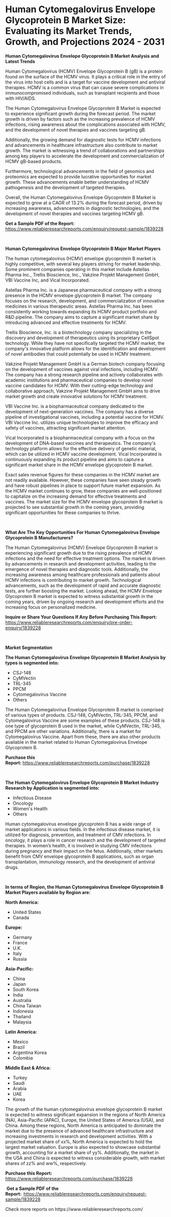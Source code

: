 <p><h1>Human Cytomegalovirus Envelope Glycoprotein B Market Size: Evaluating its Market Trends, Growth, and Projections 2024 - 2031</h1></p><p><strong>Human Cytomegalovirus Envelope Glycoprotein B Market Analysis and Latest Trends</strong></p>
<p><p>Human Cytomegalovirus (HCMV) Envelope Glycoprotein B (gB) is a protein found on the surface of the HCMV virus. It plays a critical role in the entry of the virus into host cells and is a target for vaccine development and antiviral therapies. HCMV is a common virus that can cause severe complications in immunocompromised individuals, such as transplant recipients and those with HIV/AIDS.</p><p>The Human Cytomegalovirus Envelope Glycoprotein B Market is expected to experience significant growth during the forecast period. The market growth is driven by factors such as the increasing prevalence of HCMV infections, rising awareness about the complications associated with HCMV, and the development of novel therapies and vaccines targeting gB.</p><p>Additionally, the growing demand for diagnostic tests for HCMV infections and advancements in healthcare infrastructure also contribute to market growth. The market is witnessing a trend of collaborations and partnerships among key players to accelerate the development and commercialization of HCMV gB-based products.</p><p>Furthermore, technological advancements in the field of genomics and proteomics are expected to provide lucrative opportunities for market growth. These advancements enable better understanding of HCMV pathogenesis and the development of targeted therapies.</p><p>Overall, the Human Cytomegalovirus Envelope Glycoprotein B Market is expected to grow at a CAGR of 13.2% during the forecast period, driven by increasing awareness, advancements in diagnostic technologies, and the development of novel therapies and vaccines targeting HCMV gB.</p></p>
<p><strong>Get a Sample PDF of the Report:&nbsp;</strong> <a href="https://www.reliableresearchreports.com/enquiry/request-sample/1839228">https://www.reliableresearchreports.com/enquiry/request-sample/1839228</a></p>
<p>&nbsp;</p>
<p><strong>Human Cytomegalovirus Envelope Glycoprotein B Major Market Players</strong></p>
<p><p>The human cytomegalovirus (HCMV) envelope glycoprotein B market is highly competitive, with several key players striving for market leadership. Some prominent companies operating in this market include Astellas Pharma Inc., Trellis Bioscience, Inc., Vakzine Projekt Management GmbH, VBI Vaccine Inc, and Vical Incorporated.</p><p>Astellas Pharma Inc. is a Japanese pharmaceutical company with a strong presence in the HCMV envelope glycoprotein B market. The company focuses on the research, development, and commercialization of innovative medicines in various therapeutic areas. Astellas Pharma Inc. has been consistently working towards expanding its HCMV product portfolio and R&D pipeline. The company aims to capture a significant market share by introducing advanced and effective treatments for HCMV.</p><p>Trellis Bioscience, Inc. is a biotechnology company specializing in the discovery and development of therapeutics using its proprietary CellSpot technology. While they have not specifically targeted the HCMV market, the company's innovative platform allows for the identification and development of novel antibodies that could potentially be used in HCMV treatment.</p><p>Vakzine Projekt Management GmbH is a German biotech company focusing on the development of vaccines against viral infections, including HCMV. The company has a strong research pipeline and actively collaborates with academic institutions and pharmaceutical companies to develop novel vaccine candidates for HCMV. With their cutting-edge technology and collaborative approach, Vakzine Projekt Management GmbH aims to drive market growth and create innovative solutions for HCMV treatment.</p><p>VBI Vaccine Inc. is a biopharmaceutical company dedicated to the development of next-generation vaccines. The company has a diverse pipeline of investigational vaccines, including a potential vaccine for HCMV. VBI Vaccine Inc. utilizes unique technologies to improve the efficacy and safety of vaccines, attracting significant market attention.</p><p>Vical Incorporated is a biopharmaceutical company with a focus on the development of DNA-based vaccines and therapeutics. The company's technology platform allows for the effective delivery of genetic material, which can be utilized in HCMV vaccine development. Vical Incorporated is continuously expanding its product pipeline and aims to capture a significant market share in the HCMV envelope glycoprotein B market.</p><p>Exact sales revenue figures for these companies in the HCMV market are not readily available. However, these companies have seen steady growth and have robust pipelines in place to support future market expansion. As the HCMV market continues to grow, these companies are well-positioned to capitalize on the increasing demand for effective treatments and vaccines. The market size for the HCMV envelope glycoprotein B market is projected to see substantial growth in the coming years, providing significant opportunities for these companies to thrive.</p></p>
<p>&nbsp;</p>
<p><strong>What Are The Key Opportunities For Human Cytomegalovirus Envelope Glycoprotein B Manufacturers?</strong></p>
<p><p>The Human Cytomegalovirus (HCMV) Envelope Glycoprotein B market is experiencing significant growth due to the rising prevalence of HCMV infections and the need for effective treatment options. The market is driven by advancements in research and development activities, leading to the emergence of novel therapies and diagnostic tools. Additionally, the increasing awareness among healthcare professionals and patients about HCMV infections is contributing to market growth. Technological advancements, such as the development of rapid and accurate diagnostic tests, are further boosting the market. Looking ahead, the HCMV Envelope Glycoprotein B market is expected to witness substantial growth in the coming years, driven by ongoing research and development efforts and the increasing focus on personalized medicine.</p></p>
<p><strong>Inquire or Share Your Questions If Any Before Purchasing This Report:</strong> <a href="https://www.reliableresearchreports.com/enquiry/pre-order-enquiry/1839228">https://www.reliableresearchreports.com/enquiry/pre-order-enquiry/1839228</a></p>
<p>&nbsp;</p>
<p><strong>Market Segmentation</strong></p>
<p><strong>The Human Cytomegalovirus Envelope Glycoprotein B Market Analysis by types is segmented into:</strong></p>
<p><ul><li>CSJ-148</li><li>CyMVectin</li><li>TRL-345</li><li>PPCM</li><li>Cytomegalovirus Vaccine</li><li>Others</li></ul></p>
<p><p>The Human Cytomegalovirus Envelope Glycoprotein B market is comprised of various types of products. CSJ-148, CyMVectin, TRL-345, PPCM, and Cytomegalovirus Vaccine are some examples of these products. CSJ-148 is one type of glycoprotein B used in the market, while CyMVectin, TRL-345, and PPCM are other variations. Additionally, there is a market for Cytomegalovirus Vaccine. Apart from these, there are also other products available in the market related to Human Cytomegalovirus Envelope Glycoprotein B.</p></p>
<p><strong>Purchase this Report:&nbsp;</strong><a href="https://www.reliableresearchreports.com/purchase/1839228">https://www.reliableresearchreports.com/purchase/1839228</a></p>
<p>&nbsp;</p>
<p><strong>The Human Cytomegalovirus Envelope Glycoprotein B Market Industry Research by Application is segmented into:</strong></p>
<p><ul><li>Infectious Disease</li><li>Oncology</li><li>Women's Health</li><li>Others</li></ul></p>
<p><p>Human cytomegalovirus envelope glycoprotein B has a wide range of market applications in various fields. In the infectious disease market, it is utilized for diagnosis, prevention, and treatment of CMV infections. In oncology, it plays a role in cancer research and the development of targeted therapies. In women’s health, it is involved in studying CMV infections during pregnancy and their impact on the fetus. Additionally, other markets benefit from CMV envelope glycoprotein B applications, such as organ transplantation, immunology research, and the development of antiviral drugs.</p></p>
<p>&nbsp;</p>
<p><strong>In terms of Region, the Human Cytomegalovirus Envelope Glycoprotein B Market Players available by Region are:</strong></p>
<p>
    <p> <strong> North America: </strong>
        <ul>
            <li>United States</li>
            <li>Canada</li>
        </ul>
        </p> 
    <p> <strong> Europe: </strong>
        <ul>
            <li>Germany</li>
            <li>France</li>
            <li>U.K.</li>
            <li>Italy</li>
            <li>Russia</li>
        </ul>
        </p> 
    <p> <strong> Asia-Pacific: </strong>
        <ul>
            <li>China</li>
            <li>Japan</li>
            <li>South Korea</li>
            <li>India</li>
            <li>Australia</li>
            <li>China Taiwan</li>
            <li>Indonesia</li>
            <li>Thailand</li>
            <li>Malaysia</li>
        </ul>
        </p> 
    <p> <strong> Latin America: </strong>
        <ul>
            <li>Mexico</li>
            <li>Brazil</li>
            <li>Argentina Korea</li>
            <li>Colombia</li>
        </ul>
        </p> 
    <p> <strong> Middle East & Africa: </strong>
        <ul>
            <li>Turkey</li>
            <li>Saudi</li>
            <li>Arabia</li>
            <li>UAE</li>
            <li>Korea</li>
        </ul>
    </p>
    </p>
<p><p>The growth of the human cytomegalovirus envelope glycoprotein B market is expected to witness significant expansion in the regions of North America (NA), Asia-Pacific (APAC), Europe, the United States of America (USA), and China. Among these regions, North America is anticipated to dominate the market due to the presence of advanced healthcare infrastructure and increasing investments in research and development activities. With a projected market share of xx%, North America is expected to hold the largest market valuation. Europe is also expected to showcase substantial growth, accounting for a market share of yy%. Additionally, the market in the USA and China is expected to witness considerable growth, with market shares of zz% and ww%, respectively.</p></p>
<p><strong>Purchase this Report: </strong><a href="https://www.reliableresearchreports.com/purchase/1839228">https://www.reliableresearchreports.com/purchase/1839228</a></p>
<p>&nbsp;<strong>Get a Sample PDF of the Report:&nbsp;&nbsp;</strong><a href="https://www.reliableresearchreports.com/enquiry/request-sample/1839228">https://www.reliableresearchreports.com/enquiry/request-sample/1839228</a></p>
<p><strong></strong></p>
<p>Check more reports on https://www.reliableresearchreports.com/</p>